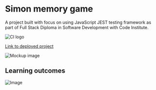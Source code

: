# Simon memory game
A project built with focus on using JavaScript JEST testing framework as part of Full Stack Diploma in Software Development with Code Institute.

![CI logo](https://codeinstitute.s3.amazonaws.com/fullstack/ci_logo_small.png)

[Link to deployed project](https://aleksandracodes.github.io/Simon-memory-game/)

![Mockup image](assets/game-layout.PNG)

## Learning outcomes
![Image](assets/learning-outcomes.PNG)




